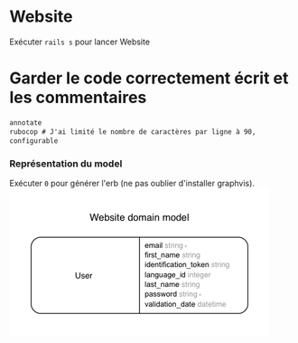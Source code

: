 # Website
Exécuter `rails s` pour lancer Website

# Garder le code correctement écrit et les commentaires
```
annotate
rubocop # J'ai limité le nombre de caractères par ligne à 90, configurable
```

### Représentation du model
Exécuter `0` pour générer l'erb (ne pas oublier d'installer graphvis).
![](/public/erd.png)
